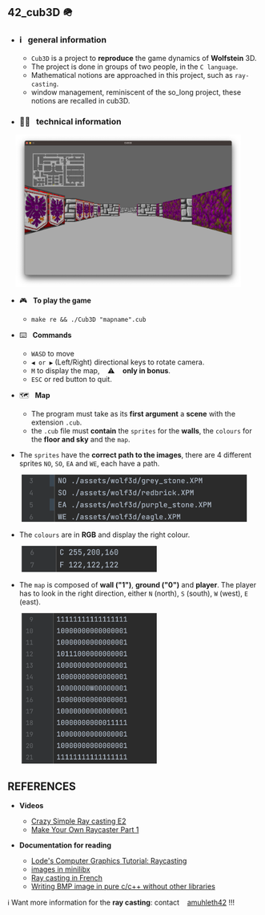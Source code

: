 ## 42_cub3D 🪖

* ### ℹ️&nbsp;&nbsp; general information
  * `Cub3D` is a project to **reproduce** the game dynamics of **Wolfstein** 3D.
  * The project is done in groups of two people, in the `C language`.
  * Mathematical notions are approached in this project, such as `ray-casting`.
  * window management, reminiscent of the so_long project, these notions are recalled in cub3D.

* ### 👨‍🔧&nbsp;&nbsp; technical information

&nbsp;&nbsp;&nbsp;
[<img src="Readme_img/cub3D.png" width="450">](Readme_img/cub3D.png)

   * 🎮&nbsp;&nbsp; **To play the game**
     
     * ```
       make re && ./Cub3D "mapname".cub
       ```
   * ⌨️&nbsp;&nbsp; **Commands**

     * `WASD` to move
     * `◀︎ or ▶︎` (Left/Right) directional keys to rotate camera.
     * `M` to display the map, &nbsp;&nbsp; ⚠️ &nbsp;&nbsp; **only in bonus**.
     * `ESC` or red button to quit.


   * 🗺️&nbsp;&nbsp; **Map**
     * The program must take as its **first argument** a
     **scene** with the extension `.cub`.
     * the `.cub` file must **contain** the `sprites` for the **walls**, the `colours` for the **floor and sky** and the `map`.


* The `sprites` have the **correct path to the images**, there are 4 different sprites `NO`, `SO`, `EA` and `WE`, each have a path.
     

&nbsp;&nbsp;&nbsp;&nbsp;&nbsp;&nbsp;
       [<img src="Readme_img/trames.png" width="450">](Readme_img/trames.png)

* The `colours` are in **RGB** and display the right colour.
     
 
&nbsp;&nbsp;&nbsp;&nbsp;&nbsp;&nbsp;
       [<img src="Readme_img/couleurs.png" width="270">](Readme_img/couleurs.png)
     

* The `map` is composed of **wall ("1")**, **ground ("0")** and **player**. The player has to look in the right 
      direction, either `N` (north), `S` (south), `W` (west), `E` (east).
       
&nbsp;&nbsp;&nbsp;&nbsp;&nbsp;&nbsp;
       [<img src="Readme_img/carte.png" width="270">](Readme_img/carte.png)

## REFERENCES

* **Videos**
  * [Crazy Simple Ray casting E2](https://www.youtube.com/watch?v=Vihr-PVjWF4)
  * [Make Your Own Raycaster Part 1](https://www.youtube.com/watch?v=gYRrGTC7GtA) 
  
* **Documentation for reading**
  * [Lode's Computer Graphics Tutorial: Raycasting](https://lodev.org/cgtutor/raycasting.html)
  * [images in minilibx](https://github.com/keuhdall/images_example)
  * [Ray casting in French](http://forums.mediabox.fr/wiki/tutoriaux/flashplatform/affichage/3d/raycasting)
  * [Writing BMP image in pure c/c++ without other libraries](https://stackoverflow.com/questions/2654480/writing-bmp-image-in-pure-c-c-without-other-libraries)

ℹ️ Want more information for the **ray casting**: contact ️&nbsp;&nbsp; [amuhleth42](https://github.com/amuhleth42/42-Cub3D) !!!
